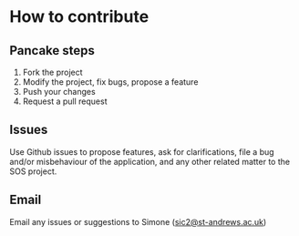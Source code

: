 # How to contribute

## Pancake steps

1. Fork the project
2. Modify the project, fix bugs, propose a feature
3. Push your changes
4. Request a pull request

## Issues

Use Github issues to propose features, ask for clarifications, file a bug and/or misbehaviour of the application, 
and any other related matter to the SOS project.

## Email

Email any issues or suggestions to Simone (sic2@st-andrews.ac.uk)
